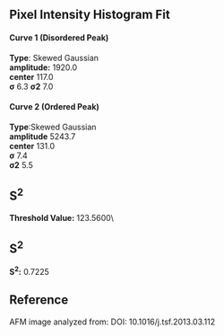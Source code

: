 ## Pixel Intensity Histogram Fit

#### Curve 1 (Disordered Peak)
**Type**: Skewed Gaussian\
**amplitude:** 1920.0\
**center** 117.0\
**σ** 6.3
**σ2** 7.0


#### Curve 2 (Ordered Peak)
**Type**:Skewed Gaussian\
**amplitude** 5243.7\
**center** 131.0\
**σ** 7.4\
**σ2** 5.5


## S<sup>2</sup>
**Threshold Value:** 123.5600\
## S<sup>2</sup>
**S<sup>2</sup>:** 0.7225












## Reference
AFM image analyzed from:
DOI: 10.1016/j.tsf.2013.03.112
